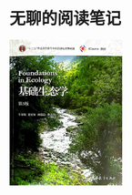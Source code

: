 # 无聊的阅读笔记

<img src="基础生态学/img/cover.jpg" alt="基础生态学" style="zoom: 25%;" />

[基础生态学]: /基础生态学/README.md

